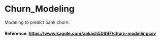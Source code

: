 # Churn_Modeling
 Modeling to predict bank churn.
#### Reference: https://www.kaggle.com/aakash50897/churn-modellingcsv
